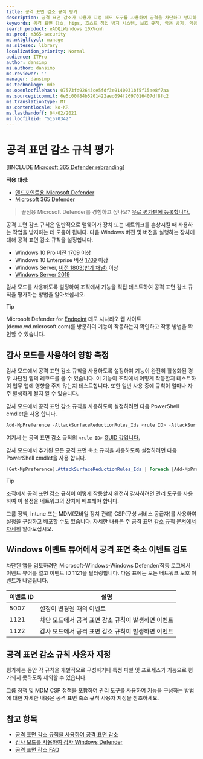 ```yaml
---
title: 공격 표면 감소 규칙 평가
description: 공격 표면 감소가 사용자 지정 데모 도구를 사용하여 공격을 차단하고 방지하는 방법을 참조하세요.
keywords: 공격 표면 감소, hips, 호스트 침입 방지 시스템, 보호 규칙, 악용 방지, 악용, 감염 방지, 평가, 테스트, 데모
search.product: eADQiWindows 10XVcnh
ms.prod: m365-security
ms.mktglfcycl: manage
ms.sitesec: library
localization_priority: Normal
audience: ITPro
author: dansimp
ms.author: dansimp
ms.reviewer: ''
manager: dansimp
ms.technology: mde
ms.openlocfilehash: 07573fd92643ce5fdf3e9140031bf5f15ae8f7aa
ms.sourcegitcommit: 6e5c00f84b5201422aed094f2697016407df8fc2
ms.translationtype: MT
ms.contentlocale: ko-KR
ms.lasthandoff: 04/02/2021
ms.locfileid: "51570342"
---
```

# <a name="evaluate-attack-surface-reduction-rules"></a>공격 표면 감소 규칙 평가

[!INCLUDE [Microsoft 365 Defender rebranding](../../includes/microsoft-defender.md)]


**적용 대상:**
- [엔드포인트용 Microsoft Defender](https://go.microsoft.com/fwlink/?linkid=2154037) 
- [Microsoft 365 Defender](https://go.microsoft.com/fwlink/?linkid=2118804)

>끝점용 Microsoft Defender를 경험하고 싶나요? [무료 평가판에 등록합니다.](https://www.microsoft.com/microsoft-365/windows/microsoft-defender-atp?ocid=docs-wdatp-enablesiem-abovefoldlink)

공격 표면 감소 규칙은 일반적으로 맬웨어가 장치 또는 네트워크를 손상시킬 때 사용하는 작업을 방지하는 데 도움이 됩니다. 다음 Windows 버전 및 버전을 실행하는 장치에 대해 공격 표면 감소 규칙을 설정합니다.

- Windows 10 Pro 버전 [1709](https://docs.microsoft.com/windows/whats-new/whats-new-windows-10-version-1709) 이상
- Windows 10 Enterprise 버전 [1709](https://docs.microsoft.com/windows/whats-new/whats-new-windows-10-version-1709) 이상
- Windows Server, [버전 1803(반기 채널)](https://docs.microsoft.com/windows-server/get-started/whats-new-in-windows-server-1803) 이상
- [Windows Server 2019](https://docs.microsoft.com/windows-server/get-started-19/whats-new-19)

감사 모드를 사용하도록 설정하여 조직에서 기능을 직접 테스트하여 공격 표면 감소 규칙을 평가하는 방법을 알아보십시오.

> [!TIP]
> Microsoft Defender for [Endpoint](https://demo.wd.microsoft.com?ocid=cx-wddocs-testground) 데모 시나리오 웹 사이트(demo.wd.microsoft.com)를 방문하여 기능이 작동하는지 확인하고 작동 방법을 확인할 수 있습니다.

## <a name="use-audit-mode-to-measure-impact"></a>감사 모드를 사용하여 영향 측정

감사 모드에서 공격 표면 감소 규칙을 사용하도록 설정하여 기능이 완전히 활성화된 경우 차단된 앱의 레코드를 볼 수 있습니다. 이 기능이 조직에서 어떻게 작동할지 테스트하여 업무 앱에 영향을 주지 않는지 테스트합니다. 또한 일반 사용 중에 규칙이 얼마나 자주 발생하게 될지 알 수 있습니다.

감사 모드에서 공격 표면 감소 규칙을 사용하도록 설정하려면 다음 PowerShell cmdlet을 사용 합니다.

```PowerShell
Add-MpPreference -AttackSurfaceReductionRules_Ids <rule ID> -AttackSurfaceReductionRules_Actions AuditMode
```

여기서 는 공격 표면 감소 규칙의 `<rule ID>` [GUID 값입니다.](attack-surface-reduction.md#attack-surface-reduction-rules)

감사 모드에서 추가된 모든 공격 표면 축소 규칙을 사용하도록 설정하려면 다음 PowerShell cmdlet을 사용 합니다.

```PowerShell
(Get-MpPreference).AttackSurfaceReductionRules_Ids | Foreach {Add-MpPreference -AttackSurfaceReductionRules_Ids $_ -AttackSurfaceReductionRules_Actions AuditMode}
```

> [!TIP]
> 조직에서 공격 표면 감소 규칙이 어떻게 작동할지 완전히 감사하려면 관리 도구를 사용하여 이 설정을 네트워크의 장치에 배포해야 합니다.

그룹 정책, Intune 또는 MDM(모바일 장치 관리) CSP(구성 서비스 공급자)를 사용하여 설정을 구성하고 배포할 수도 있습니다. 자세한 내용은 주 공격 표면 [감소 규칙 문서에서 자세히](attack-surface-reduction.md) 알아보십시오.

## <a name="review-attack-surface-reduction-events-in-windows-event-viewer"></a>Windows 이벤트 뷰어에서 공격 표면 축소 이벤트 검토

차단된 앱을 검토하려면 Microsoft-Windows-Windows Defender/작동 로그에서 이벤트 뷰어를 열고 이벤트 ID 1121을 필터링합니다. 다음 표에는 모든 네트워크 보호 이벤트가 나열됩니다.

이벤트 ID | 설명
-|-
 5007 | 설정이 변경될 때의 이벤트
 1121 | 차단 모드에서 공격 표면 감소 규칙이 발생하면 이벤트
 1122 | 감사 모드에서 공격 표면 감소 규칙이 발생하면 이벤트

## <a name="customize-attack-surface-reduction-rules"></a>공격 표면 감소 규칙 사용자 지정

평가하는 동안 각 규칙을 개별적으로 구성하거나 특정 파일 및 프로세스가 기능으로 평가되지 못하도록 제외할 수 있습니다.

그룹 [정책 및](customize-attack-surface-reduction.md) MDM CSP 정책을 포함하여 관리 도구를 사용하여 기능을 구성하는 방법에 대한 자세한 내용은 공격 표면 축소 규칙 사용자 지정을 참조하세요.

## <a name="see-also"></a>참고 항목

* [공격 표면 감소 규칙을 사용하여 공격 표면 감소](attack-surface-reduction.md)
* [감사 모드를 사용하여 감사 Windows Defender](audit-windows-defender.md)
* [공격 표면 감소 FAQ](attack-surface-reduction.md)
